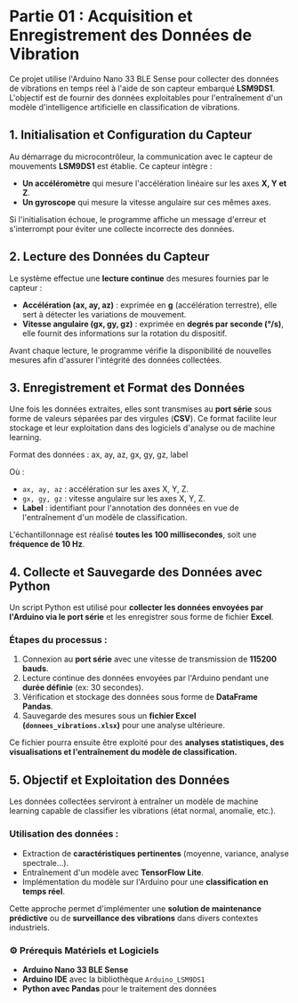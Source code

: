 # Partie 01 : Acquisition et Enregistrement des Données de Vibration

Ce projet utilise l'Arduino Nano 33 BLE Sense pour collecter des données de vibrations en temps réel à l'aide de son capteur embarqué **LSM9DS1**. L'objectif est de fournir des données exploitables pour l'entraînement d'un modèle d'intelligence artificielle en classification de vibrations.

## 1. Initialisation et Configuration du Capteur

Au démarrage du microcontrôleur, la communication avec le capteur de mouvements **LSM9DS1** est établie. Ce capteur intègre :
- **Un accéléromètre** qui mesure l'accélération linéaire sur les axes **X, Y et Z**.
- **Un gyroscope** qui mesure la vitesse angulaire sur ces mêmes axes.

Si l'initialisation échoue, le programme affiche un message d'erreur et s'interrompt pour éviter une collecte incorrecte des données.

## 2. Lecture des Données du Capteur

Le système effectue une **lecture continue** des mesures fournies par le capteur :
- **Accélération (⁠ax, ay, az⁠)** : exprimée en **g** (accélération terrestre), elle sert à détecter les variations de mouvement.
- **Vitesse angulaire (⁠gx, gy, gz⁠)** : exprimée en **degrés par seconde (°/s)**, elle fournit des informations sur la rotation du dispositif.

Avant chaque lecture, le programme vérifie la disponibilité de nouvelles mesures afin d'assurer l'intégrité des données collectées.

## 3. Enregistrement et Format des Données

Une fois les données extraites, elles sont transmises au **port série** sous forme de valeurs séparées par des virgules (**CSV**). Ce format facilite leur stockage et leur exploitation dans des logiciels d'analyse ou de machine learning.

Format des données :
ax, ay, az, gx, gy, gz, label

Où :
- `ax, ay, az` : accélération sur les axes X, Y, Z.
- `gx, gy, gz` : vitesse angulaire sur les axes X, Y, Z.
- **Label** : identifiant pour l'annotation des données en vue de l'entraînement d'un modèle de classification.

L'échantillonnage est réalisé **toutes les 100 millisecondes**, soit une **fréquence de 10 Hz**.

## 4. Collecte et Sauvegarde des Données avec Python

Un script Python est utilisé pour **collecter les données envoyées par l'Arduino via le port série** et les enregistrer sous forme de fichier **Excel**.

### Étapes du processus :
1. Connexion au **port série** avec une vitesse de transmission de **115200 bauds**.
2. Lecture continue des données envoyées par l'Arduino pendant une **durée définie** (ex: 30 secondes).
3. Vérification et stockage des données sous forme de **DataFrame Pandas**.
4. Sauvegarde des mesures sous un **fichier Excel (`donnees_vibrations.xlsx`)** pour une analyse ultérieure.

Ce fichier pourra ensuite être exploité pour des **analyses statistiques, des visualisations et l'entraînement du modèle de classification.**

## 5. Objectif et Exploitation des Données

Les données collectées serviront à entraîner un modèle de machine learning capable de classifier les vibrations (état normal, anomalie, etc.).

### Utilisation des données :
- Extraction de **caractéristiques pertinentes** (moyenne, variance, analyse spectrale...).
- Entraînement d'un modèle avec **TensorFlow Lite**.
- Implémentation du modèle sur l'Arduino pour une **classification en temps réel**.

Cette approche permet d'implémenter une **solution de maintenance prédictive** ou de **surveillance des vibrations** dans divers contextes industriels.

### :gear: **Prérequis Matériels et Logiciels**
- **Arduino Nano 33 BLE Sense**
- **Arduino IDE** avec la bibliothèque `Arduino_LSM9DS1`
- **Python avec Pandas** pour le traitement des données
